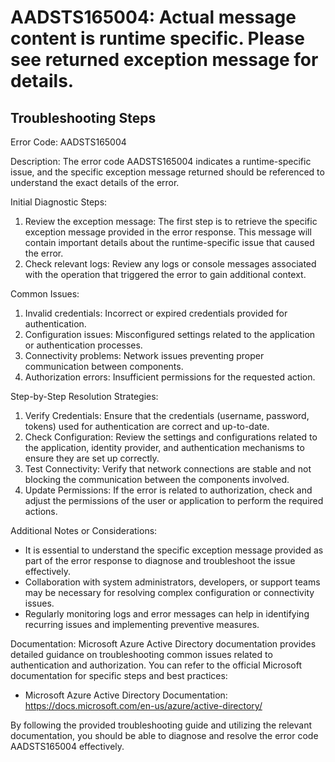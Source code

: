 # AADSTS165004: Actual message content is runtime specific. Please see returned exception message for details.


## Troubleshooting Steps
Error Code: AADSTS165004

Description:
The error code AADSTS165004 indicates a runtime-specific issue, and the specific exception message returned should be referenced to understand the exact details of the error.

Initial Diagnostic Steps:
1. Review the exception message: The first step is to retrieve the specific exception message provided in the error response. This message will contain important details about the runtime-specific issue that caused the error.
2. Check relevant logs: Review any logs or console messages associated with the operation that triggered the error to gain additional context.

Common Issues:
1. Invalid credentials: Incorrect or expired credentials provided for authentication.
2. Configuration issues: Misconfigured settings related to the application or authentication processes.
3. Connectivity problems: Network issues preventing proper communication between components.
4. Authorization errors: Insufficient permissions for the requested action.

Step-by-Step Resolution Strategies:
1. Verify Credentials: Ensure that the credentials (username, password, tokens) used for authentication are correct and up-to-date.
2. Check Configuration: Review the settings and configurations related to the application, identity provider, and authentication mechanisms to ensure they are set up correctly.
3. Test Connectivity: Verify that network connections are stable and not blocking the communication between the components involved.
4. Update Permissions: If the error is related to authorization, check and adjust the permissions of the user or application to perform the required actions.

Additional Notes or Considerations:
- It is essential to understand the specific exception message provided as part of the error response to diagnose and troubleshoot the issue effectively.
- Collaboration with system administrators, developers, or support teams may be necessary for resolving complex configuration or connectivity issues.
- Regularly monitoring logs and error messages can help in identifying recurring issues and implementing preventive measures.

Documentation:
Microsoft Azure Active Directory documentation provides detailed guidance on troubleshooting common issues related to authentication and authorization. You can refer to the official Microsoft documentation for specific steps and best practices:

- Microsoft Azure Active Directory Documentation: https://docs.microsoft.com/en-us/azure/active-directory/

By following the provided troubleshooting guide and utilizing the relevant documentation, you should be able to diagnose and resolve the error code AADSTS165004 effectively.
